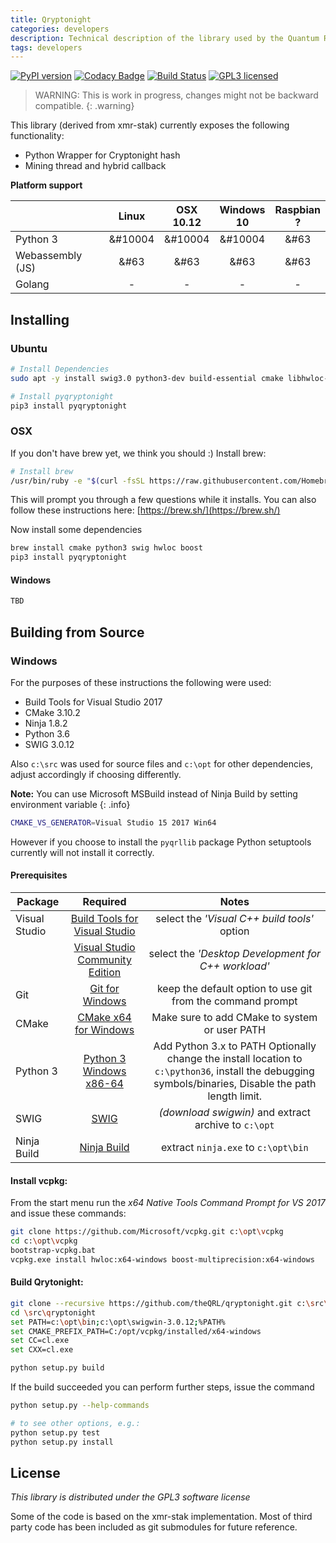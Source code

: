 ```yaml
---
title: Qryptonight
categories: developers
description: Technical description of the library used by the Quantum Resistant Ledger.
tags: developers
---
```


[![PyPI version](https://badge.fury.io/py/pyqryptonight.svg)](https://badge.fury.io/py/pyqryptonight)
[![Codacy Badge](https://api.codacy.com/project/badge/Grade/4b34f51616d94362b3447bb2f4df765a)](https://www.codacy.com/app/jleni/qryptonight_QRL?utm_source=github.com&utm_medium=referral&utm_content=theQRL/qryptonight&utm_campaign=badger)
[![Build Status](https://travis-ci.org/theQRL/qryptonight.svg?branch=master)](https://travis-ci.org/theQRL/qryptonight)
[![GPL3 licensed](https://img.shields.io/badge/license-GPL3-blue.svg)](https://raw.githubusercontent.com/theQRL/qryptonight/master/LICENSE)


> WARNING: This is work in progress, changes might not be backward compatible.
{: .warning}

This library (derived from xmr-stak) currently exposes the following functionality:  

- Python Wrapper for Cryptonight hash
- Mining thread and hybrid callback 

**Platform support**

|           | Linux |     OSX<br>10.12     |  Windows<br>10 | Raspbian<br>? | 
|-----------|:------------:|:-----------:|:--------:|:--------:|
|Python 3   | &#10004 | &#10004 |    &#10004     |     &#63    |
|Webassembly (JS) |      &#63       |     &#63       |    &#63     |     &#63    |
|Golang     | - |     -       |    -     |     -    |

## Installing

### Ubuntu
```bash
# Install Dependencies
sudo apt -y install swig3.0 python3-dev build-essential cmake libhwloc-dev libboost-dev

# Install pyqryptonight
pip3 install pyqryptonight
````

### OSX

If you don't have brew yet, we think you should :) Install brew:

```bash
# Install brew
/usr/bin/ruby -e "$(curl -fsSL https://raw.githubusercontent.com/Homebrew/install/master/install)" 
```

This will prompt you through a few questions while it installs. You can also follow these instructions here: [https://brew.sh/](https://brew.sh/)

Now install some dependencies

```bash
brew install cmake python3 swig hwloc boost
pip3 install pyqryptonight
```

#### Windows
```bash
TBD
```

## Building from Source

### Windows
For the purposes of these instructions the following were used:

* Build Tools for Visual Studio 2017
* CMake 3.10.2
* Ninja 1.8.2
* Python 3.6 
* SWIG 3.0.12 

Also `c:\src` was used for source files and `c:\opt` for other dependencies, adjust accordingly if choosing differently.

**Note:** You can use Microsoft MSBuild instead of Ninja Build by setting environment variable 
{: .info}

```bash
CMAKE_VS_GENERATOR=Visual Studio 15 2017 Win64
```

However if you choose to install the `pyqrllib` package Python setuptools currently will not install it correctly.

#### Prerequisites


|  	Package		|	Required	|	Notes	|
|-----------|:------------:|:-----------:|
| Visual Studio |  [Build Tools for Visual Studio](https://www.visualstudio.com/downloads/#build-tools-for-visual-studio-2017) | select the *'Visual C++ build tools'*	option |	
|	|	[Visual Studio Community Edition](https://www.visualstudio.com/vs/community/)	| select the *'Desktop Development for C++ workload'*	|
|	Git	|	[Git for Windows](https://gitforwindows.org/)	|	keep the default option to use git from the command prompt	|
|	CMake	|	[CMake x64 for Windows](https://cmake.org/download/)	|	Make sure to add CMake to system or user PATH	|
|	Python 3	|	[Python 3 Windows x86-64](https://www.python.org/downloads/)	|	Add Python 3.x to PATH Optionally change the install location to `c:\python36`, install the debugging symbols/binaries, Disable the path length limit.	| 
|	SWIG 	|	[SWIG](http://swig.org/)	|	*(download swigwin)* and extract archive to `c:\opt`	|
|	Ninja Build 	| [Ninja Build](https://github.com/ninja-build/ninja/releases)	|	extract `ninja.exe` to `c:\opt\bin`	|


#### Install vcpkg:

From the start menu run the *x64 Native Tools Command Prompt for VS 2017* and issue these commands:

```bash
git clone https://github.com/Microsoft/vcpkg.git c:\opt\vcpkg
cd c:\opt\vcpkg
bootstrap-vcpkg.bat
vcpkg.exe install hwloc:x64-windows boost-multiprecision:x64-windows
```

#### Build Qrytonight:
```bash
git clone --recursive https://github.com/theQRL/qryptonight.git c:\src\qryptonight
cd \src\qryptonight
set PATH=c:\opt\bin;c:\opt\swigwin-3.0.12;%PATH%
set CMAKE_PREFIX_PATH=C:/opt/vcpkg/installed/x64-windows
set CC=cl.exe
set CXX=cl.exe

python setup.py build
```

If the build succeeded you can perform further steps, issue the command 
```bash
python setup.py --help-commands

# to see other options, e.g.:
python setup.py test
python setup.py install
```

## License

*This library is distributed under the GPL3 software license*

Some of the code is based on the xmr-stak implementation. Most of third party code has been included as git submodules for future reference.